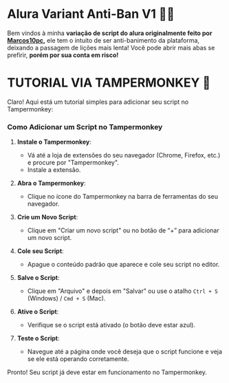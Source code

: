 # Alura Variant Anti-Ban V1 👾👾

Bem vindos à minha **variação de script do alura originalmente feito por **[Marcos10pc](https://github.com/marcos10pc)**,** ele tem o intuito de ser anti-banimento da plataforma, deixando a passagem de lições mais lenta! Você pode abrir mais abas se prefirir, **porém por sua conta em risco!**



# TUTORIAL VIA TAMPERMONKEY 👻

Claro! Aqui está um tutorial simples para adicionar seu script no Tampermonkey:

### Como Adicionar um Script no Tampermonkey

1. **Instale o Tampermonkey**:
   - Vá até a loja de extensões do seu navegador (Chrome, Firefox, etc.) e procure por "Tampermonkey".
   - Instale a extensão.

2. **Abra o Tampermonkey**:
   - Clique no ícone do Tampermonkey na barra de ferramentas do seu navegador.

3. **Crie um Novo Script**:
   - Clique em "Criar um novo script" ou no botão de “+” para adicionar um novo script.

4. **Cole seu Script**:
   - Apague o conteúdo padrão que aparece e cole seu script no editor.

5. **Salve o Script**:
   - Clique em "Arquivo" e depois em "Salvar" ou use o atalho `Ctrl + S` (Windows) / `Cmd + S` (Mac).

6. **Ative o Script**:
   - Verifique se o script está ativado (o botão deve estar azul).

7. **Teste o Script**:
   - Navegue até a página onde você deseja que o script funcione e veja se ele está operando corretamente.

Pronto! Seu script já deve estar em funcionamento no Tampermonkey.

